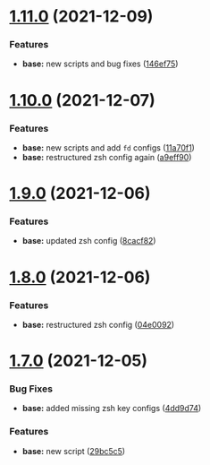 # [1.11.0](https://github.com/umgbhalla/dotstow/compare/v1.10.0...v1.11.0) (2021-12-09)


### Features

* **base:** new scripts and bug fixes ([146ef75](https://github.com/umgbhalla/dotstow/commit/146ef75a4ea47b1fb30dc8af484a987c5312b2bd))



# [1.10.0](https://github.com/umgbhalla/dotstow/compare/v1.9.0...v1.10.0) (2021-12-07)


### Features

* **base:** new scripts and add `fd` configs ([11a70f1](https://github.com/umgbhalla/dotstow/commit/11a70f1c9a01eb1383e95eaf45b84dfbe40e1cda))
* **base:** restructured zsh config again ([a9eff90](https://github.com/umgbhalla/dotstow/commit/a9eff90bfd4cbb3956caf1b1367864c5ae308cb5))



# [1.9.0](https://github.com/umgbhalla/dotstow/compare/v1.8.0...v1.9.0) (2021-12-06)


### Features

* **base:** updated zsh config ([8cacf82](https://github.com/umgbhalla/dotstow/commit/8cacf82e53aa85fae05b56634e3d08b776503d39))



# [1.8.0](https://github.com/umgbhalla/dotstow/compare/v1.7.0...v1.8.0) (2021-12-06)


### Features

* **base:** restructured zsh config ([04e0092](https://github.com/umgbhalla/dotstow/commit/04e00925f8ba0529fbc8cbc252e907f9a4bcb16e))



# [1.7.0](https://github.com/umgbhalla/dotstow/compare/v1.6.4...v1.7.0) (2021-12-05)


### Bug Fixes

* **base:** added missing zsh key configs ([4dd9d74](https://github.com/umgbhalla/dotstow/commit/4dd9d74d7b77218517e086121b070cb6198d4ecc))


### Features

* **base:** new script ([29bc5c5](https://github.com/umgbhalla/dotstow/commit/29bc5c5801b767bd8890e47f87be4ec4d58f2598))



